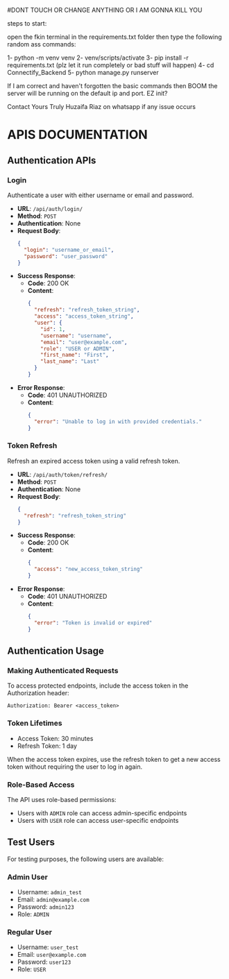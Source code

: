 #DONT TOUCH OR CHANGE ANYTHING OR I AM GONNA KILL YOU

steps to start:

open the fkin terminal in the requirements.txt folder then type the following random ass commands:

1- python -m venv venv
2- venv/scripts/activate
3- pip install -r requirements.txt (plz let it run completely or bad stuff will happen)
4- cd Connectify_Backend
5- python manage.py runserver

If I am correct and haven't forgotten the basic commands then BOOM the server will be running on the default ip and port.
EZ init?

Contact Yours Truly Huzaifa Riaz on whatsapp if any issue occurs

# APIS DOCUMENTATION

## Authentication APIs

### Login
Authenticate a user with either username or email and password.

- **URL**: `/api/auth/login/`
- **Method**: `POST`
- **Authentication**: None
- **Request Body**:
  ```json
  {
    "login": "username_or_email",
    "password": "user_password"
  }
  ```
- **Success Response**:
  - **Code**: 200 OK
  - **Content**:
    ```json
    {
      "refresh": "refresh_token_string",
      "access": "access_token_string",
      "user": {
        "id": 1,
        "username": "username",
        "email": "user@example.com",
        "role": "USER or ADMIN",
        "first_name": "First",
        "last_name": "Last"
      }
    }
    ```
- **Error Response**:
  - **Code**: 401 UNAUTHORIZED
  - **Content**:
    ```json
    {
      "error": "Unable to log in with provided credentials."
    }
    ```

### Token Refresh
Refresh an expired access token using a valid refresh token.

- **URL**: `/api/auth/token/refresh/`
- **Method**: `POST`
- **Authentication**: None
- **Request Body**:
  ```json
  {
    "refresh": "refresh_token_string"
  }
  ```
- **Success Response**:
  - **Code**: 200 OK
  - **Content**:
    ```json
    {
      "access": "new_access_token_string"
    }
    ```
- **Error Response**:
  - **Code**: 401 UNAUTHORIZED
  - **Content**:
    ```json
    {
      "error": "Token is invalid or expired"
    }
    ```

## Authentication Usage

### Making Authenticated Requests
To access protected endpoints, include the access token in the Authorization header:

```
Authorization: Bearer <access_token>
```

### Token Lifetimes
- Access Token: 30 minutes
- Refresh Token: 1 day

When the access token expires, use the refresh token to get a new access token without requiring the user to log in again.

### Role-Based Access
The API uses role-based permissions:
- Users with `ADMIN` role can access admin-specific endpoints
- Users with `USER` role can access user-specific endpoints

## Test Users

For testing purposes, the following users are available:

### Admin User
- Username: `admin_test`
- Email: `admin@example.com`
- Password: `admin123`
- Role: `ADMIN`

### Regular User
- Username: `user_test`
- Email: `user@example.com`
- Password: `user123`
- Role: `USER`

